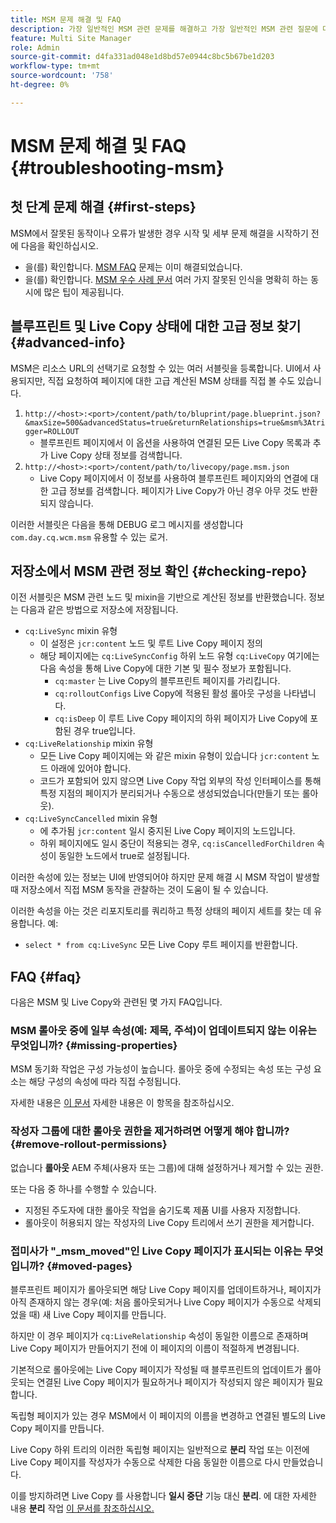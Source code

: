 ```yaml
---
title: MSM 문제 해결 및 FAQ
description: 가장 일반적인 MSM 관련 문제를 해결하고 가장 일반적인 MSM 관련 질문에 대한 답변을 얻는 방법을 알아봅니다.
feature: Multi Site Manager
role: Admin
source-git-commit: d4fa331ad048e1d8bd57e0944c8bc5b67be1d203
workflow-type: tm+mt
source-wordcount: '758'
ht-degree: 0%

---
```


# MSM 문제 해결 및 FAQ {#troubleshooting-msm}

## 첫 단계 문제 해결 {#first-steps}

MSM에서 잘못된 동작이나 오류가 발생한 경우 시작 및 세부 문제 해결을 시작하기 전에 다음을 확인하십시오.

* 을(를) 확인합니다. [MSM FAQ](#faq) 문제는 이미 해결되었습니다.
* 을(를) 확인합니다. [MSM 우수 사례 문서](msm-best-practices.md) 여러 가지 잘못된 인식을 명확히 하는 동시에 많은 팁이 제공됩니다.

## 블루프린트 및 Live Copy 상태에 대한 고급 정보 찾기 {#advanced-info}

MSM은 리소스 URL의 선택기로 요청할 수 있는 여러 서블릿을 등록합니다. UI에서 사용되지만, 직접 요청하여 페이지에 대한 고급 계산된 MSM 상태를 직접 볼 수도 있습니다.

1. `http://<host>:<port>/content/path/to/bluprint/page.blueprint.json?&maxSize=500&advancedStatus=true&returnRelationships=true&msm%3Atrigger=ROLLOUT`
   * 블루프린트 페이지에서 이 옵션을 사용하여 연결된 모든 Live Copy 목록과 추가 Live Copy 상태 정보를 검색합니다.
1. `http://<host>:<port>/content/path/to/livecopy/page.msm.json`
   * Live Copy 페이지에서 이 정보를 사용하여 블루프린트 페이지와의 연결에 대한 고급 정보를 검색합니다. 페이지가 Live Copy가 아닌 경우 아무 것도 반환되지 않습니다.

이러한 서블릿은 다음을 통해 DEBUG 로그 메시지를 생성합니다 `com.day.cq.wcm.msm` 유용할 수 있는 로거.

## 저장소에서 MSM 관련 정보 확인 {#checking-repo}

이전 서블릿은 MSM 관련 노드 및 mixin을 기반으로 계산된 정보를 반환했습니다. 정보는 다음과 같은 방법으로 저장소에 저장됩니다.

* `cq:LiveSync` mixin 유형
   * 이 설정은 `jcr:content` 노드 및 루트 Live Copy 페이지 정의
   * 해당 페이지에는 `cq:LiveSyncConfig` 하위 노드 유형 `cq:LiveCopy` 여기에는 다음 속성을 통해 Live Copy에 대한 기본 및 필수 정보가 포함됩니다.
      * `cq:master` 는 Live Copy의 블루프린트 페이지를 가리킵니다.
      * `cq:rolloutConfigs` Live Copy에 적용된 활성 롤아웃 구성을 나타냅니다.
      * `cq:isDeep` 이 루트 Live Copy 페이지의 하위 페이지가 Live Copy에 포함된 경우 true입니다.
* `cq:LiveRelationship` mixin 유형
   * 모든 Live Copy 페이지에는 와 같은 mixin 유형이 있습니다 `jcr:content` 노드 아래에 있어야 합니다.
   * 코드가 포함되어 있지 않으면 Live Copy 작업 외부의 작성 인터페이스를 통해 특정 지점의 페이지가 분리되거나 수동으로 생성되었습니다(만들기 또는 롤아웃).
* `cq:LiveSyncCancelled` mixin 유형
   * 에 추가됨 `jcr:content` 일시 중지된 Live Copy 페이지의 노드입니다.
   * 하위 페이지에도 일시 중단이 적용되는 경우, `cq:isCancelledForChildren` 속성이 동일한 노드에서 true로 설정됩니다.

이러한 속성에 있는 정보는 UI에 반영되어야 하지만 문제 해결 시 MSM 작업이 발생할 때 저장소에서 직접 MSM 동작을 관찰하는 것이 도움이 될 수 있습니다.

이러한 속성을 아는 것은 리포지토리를 쿼리하고 특정 상태의 페이지 세트를 찾는 데 유용합니다. 예:

* `select * from cq:LiveSync` 모든 Live Copy 루트 페이지를 반환합니다.

## FAQ {#faq}

다음은 MSM 및 Live Copy와 관련된 몇 가지 FAQ입니다.

### MSM 롤아웃 중에 일부 속성(예: 제목, 주석)이 업데이트되지 않는 이유는 무엇입니까? {#missing-properties}

MSM 동기화 작업은 구성 가능성이 높습니다. 롤아웃 중에 수정되는 속성 또는 구성 요소는 해당 구성의 속성에 따라 직접 수정됩니다.

자세한 내용은 [이 문서](msm-best-practices.md) 자세한 내용은 이 항목을 참조하십시오.

### 작성자 그룹에 대한 롤아웃 권한을 제거하려면 어떻게 해야 합니까? {#remove-rollout-permissions}

없습니다 **롤아웃** AEM 주체(사용자 또는 그룹)에 대해 설정하거나 제거할 수 있는 권한.

또는 다음 중 하나를 수행할 수 있습니다.

* 지정된 주도자에 대한 롤아웃 작업을 숨기도록 제품 UI를 사용자 지정합니다.
* 롤아웃이 허용되지 않는 작성자의 Live Copy 트리에서 쓰기 권한을 제거합니다.

### 접미사가 &quot;_msm_moved&quot;인 Live Copy 페이지가 표시되는 이유는 무엇입니까? {#moved-pages}

블루프린트 페이지가 롤아웃되면 해당 Live Copy 페이지를 업데이트하거나, 페이지가 아직 존재하지 않는 경우(예: 처음 롤아웃되거나 Live Copy 페이지가 수동으로 삭제되었을 때) 새 Live Copy 페이지를 만듭니다.

하지만 이 경우 페이지가 `cq:LiveRelationship` 속성이 동일한 이름으로 존재하며 Live Copy 페이지가 만들어지기 전에 이 페이지의 이름이 적절하게 변경됩니다.

기본적으로 롤아웃에는 Live Copy 페이지가 작성될 때 블루프린트의 업데이트가 롤아웃되는 연결된 Live Copy 페이지가 필요하거나 페이지가 작성되지 않은 페이지가 필요합니다.

독립형 페이지가 있는 경우 MSM에서 이 페이지의 이름을 변경하고 연결된 별도의 Live Copy 페이지를 만듭니다.

Live Copy 하위 트리의 이러한 독립형 페이지는 일반적으로 **분리** 작업 또는 이전에 Live Copy 페이지를 작성자가 수동으로 삭제한 다음 동일한 이름으로 다시 만들었습니다.

이를 방지하려면 Live Copy 를 사용합니다 **일시 중단** 기능 대신 **분리**. 에 대한 자세한 내용 **분리** 작업 [이 문서를 참조하십시오.](msm-livecopy.md)
